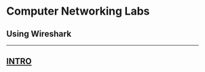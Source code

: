 # Computer Networking Labs  
## Using Wireshark  
***  
## [INTRO](https://git.lug.ustc.edu.cn/luoyanchen/wireshark-labs/tree/master/Lab1-INTRO)    

